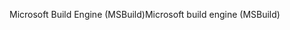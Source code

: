 <span data-ttu-id="03190-101">Microsoft Build Engine (MSBuild)</span><span class="sxs-lookup"><span data-stu-id="03190-101">Microsoft build engine (MSBuild)</span></span>